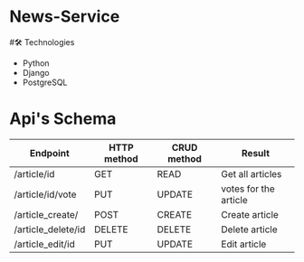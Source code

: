 # News-Service

#🛠️ Technologies
- Python
- Django
- PostgreSQL
  
# Api's Schema

|  Endpoint         |  HTTP method  | CRUD method | Result           |
| ----------------- | ------------- | ----------- | ---------------- |
| /article/id       |    GET        |    READ     | Get all articles |
| /article/id/vote  |    PUT        |   UPDATE    | votes for the article|
| /article_create/  |    POST       |   CREATE    | Create article   |
| /article_delete/id|    DELETE     |   DELETE    | Delete article   |
| /article_edit/id  |    PUT        |   UPDATE    | Edit article     |

